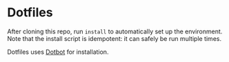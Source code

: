 Dotfiles
========

After cloning this repo, run `install` to automatically set up the
environment. Note that the install script is idempotent: it can safely
be run multiple times.

Dotfiles uses [Dotbot](https://git.io/dotbot) for installation.
